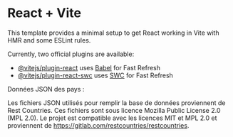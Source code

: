 # React + Vite

This template provides a minimal setup to get React working in Vite with HMR and some ESLint rules.

Currently, two official plugins are available:

- [@vitejs/plugin-react](https://github.com/vitejs/vite-plugin-react/blob/main/packages/plugin-react/README.md) uses [Babel](https://babeljs.io/) for Fast Refresh
- [@vitejs/plugin-react-swc](https://github.com/vitejs/vite-plugin-react-swc) uses [SWC](https://swc.rs/) for Fast Refresh

Données JSON des pays :

Les fichiers JSON utilisés pour remplir la base de données proviennent de Rest Countries. Ces fichiers sont sous licence Mozilla Public License 2.0 (MPL 2.0). Le projet est compatible avec les licences MIT et MPL 2.0 et proviennent de https://gitlab.com/restcountries/restcountries.
